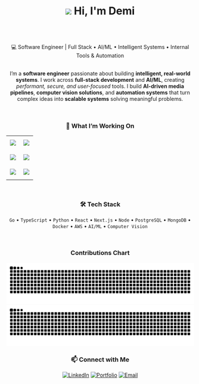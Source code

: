 <div align="center">
<h1><img src="https://raw.githubusercontent.com/OODemi52/devport/webterm/public/android-chrome-512x512.png" width="50"/> Hi, I'm Demi</h1>

<br />
<br />
<br />

<div align="center">💻 Software Engineer | Full Stack • AI/ML • Intelligent Systems • Internal Tools & Automation  
</div>

<br />

<div align="center">


<p>
I’m a <strong>software engineer</strong> passionate about building <strong>intelligent, real-world systems</strong>. 
I work across <strong>full-stack development</strong> and <strong>AI/ML</strong>, creating <em>performant, secure, and user-focused</em> tools. 
I build <strong>AI-driven media pipelines</strong>, <strong>computer vision solutions</strong>, and <strong>automation systems</strong> that turn complex ideas into <strong>scalable systems</strong> solving meaningful problems.
</p>

</div>

<br />

<div align="center">

### 🧠 What I’m Working On

</div>

<table align="center" style="border: none; border-collapse: collapse;">
  <tr>
    <td style="border: none; padding: 10px;">
      <a href="https://github.com/ChristChapelMD/slackshots">
        <img src="https://github-readme-stats.vercel.app/api/pin/?username=ChristChapelMD&repo=slackshots&theme=github_dark_dimmed&description_lines_count=2" />
      </a>
    </td>
    <td style="border: none; padding: 10px;">
      <a href="https://github.com/OODemi52/autoscene">
        <img src="https://github-readme-stats.vercel.app/api/pin/?username=OODemi52&repo=autoscene&theme=github_dark_dimmed&description_lines_count=2" />
      </a>
    </td>
  </tr>
  <tr>
    <td style="border: none; padding: 10px;">
      <a href="https://github.com/OODemi52/chronocast">
        <img src="https://github-readme-stats.vercel.app/api/pin/?username=OODemi52&repo=chronocast&theme=github_dark_dimmed&description_lines_count=2" />
      </a>
    </td>
    <td style="border: none; padding: 10px;">
      <a href="https://github.com/OODemi52/signify">
        <img src="https://github-readme-stats.vercel.app/api/pin/?username=OODemi52&repo=signify&theme=github_dark_dimmed&description_lines_count=2" />
      </a>
    </td>
  </tr>
  <tr>
    <td style="border: none; padding: 10px;">
      <a href="https://github.com/OODemi52/rn-barista">
        <img src="https://github-readme-stats.vercel.app/api/pin/?username=OODemi52&repo=rn-barista&theme=github_dark_dimmed&description_lines_count=2" />
      </a>
    </td>
    <td style="border: none;  padding: 10px;">
      <a href="https://github.com/OODemi52/extents">
        <img src="https://github-readme-stats.vercel.app/api/pin/?username=OODemi52&repo=extents&theme=github_dark_dimmed&description_lines_count=2" />
      </a>
    </td>
  </tr>
</table>


<div align="center">

<br />

### 🛠️ Tech Stack
`Go` • `TypeScript` • `Python` • `React` • `Next.js` • `Node` • `PostgreSQL` • `MongoDB` • `Docker` • `AWS` • `AI/ML` • `Computer Vision`

</div>

<br />

<div align="center">

### Contributions Chart

</div>

![GitHub Snake Light](https://raw.githubusercontent.com/OODemi52/OODemi52/output/github-snake.svg#gh-light-mode-only)
![GitHub Snake Dark](https://raw.githubusercontent.com/OODemi52/OODemi52/output/github-snake-dark.svg#gh-dark-mode-only)


<div align="center">

### 📫 Connect with Me

 [![LinkedIn](https://img.shields.io/badge/LinkedIn-blue?style=for-the-badge&logo=linkedin&logoColor=white)](https://www.linkedin.com/in/demi-daniel-akanle/)  [![Portfolio](https://img.shields.io/badge/Portfolio-4CAF50?style=for-the-badge&logo=google-chrome&logoColor=white)](https://oodemi.com)  [![Email](https://img.shields.io/badge/Email-D14836?style=for-the-badge&logo=gmail&logoColor=white)](mailto:demidaniel98@gmail.com) 

</div>
